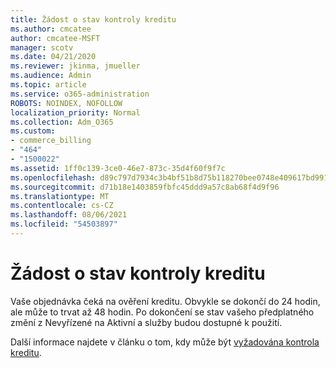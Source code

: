 ```yaml
---
title: Žádost o stav kontroly kreditu
ms.author: cmcatee
author: cmcatee-MSFT
manager: scotv
ms.date: 04/21/2020
ms.reviewer: jkinma, jmueller
ms.audience: Admin
ms.topic: article
ms.service: o365-administration
ROBOTS: NOINDEX, NOFOLLOW
localization_priority: Normal
ms.collection: Adm_O365
ms.custom:
- commerce_billing
- "464"
- "1500022"
ms.assetid: 1ff0c139-3ce0-46e7-873c-35d4f60f9f7c
ms.openlocfilehash: d89c797d7934c3b4bf51b8d75b118270bee0748e409617bd991b9eb1a38ce5c9
ms.sourcegitcommit: d71b18e1403859fbfc45ddd9a57c8ab68f4d9f96
ms.translationtype: MT
ms.contentlocale: cs-CZ
ms.lasthandoff: 08/06/2021
ms.locfileid: "54503897"
---
```

# <a name="credit-check-status-request"></a>Žádost o stav kontroly kreditu

Vaše objednávka čeká na ověření kreditu. Obvykle se dokončí do 24 hodin, ale může to trvat až 48 hodin. Po dokončení se stav vašeho předplatného změní z Nevyřízené na Aktivní a služby budou dostupné k použití.

Další informace najdete v článku o tom, kdy může být [vyžadována kontrola kreditu](/microsoft-365/commerce/billing-and-payments/pay-for-your-subscription#pay-by-invoice-check-or-eft).
